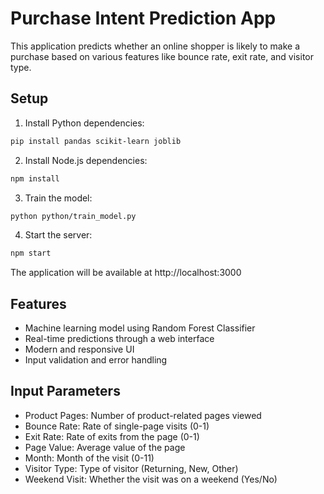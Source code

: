 # Purchase Intent Prediction App

This application predicts whether an online shopper is likely to make a purchase based on various features like bounce rate, exit rate, and visitor type.

## Setup

1. Install Python dependencies:
```bash
pip install pandas scikit-learn joblib
```

2. Install Node.js dependencies:
```bash
npm install
```

3. Train the model:
```bash
python python/train_model.py
```

4. Start the server:
```bash
npm start
```

The application will be available at http://localhost:3000

## Features

- Machine learning model using Random Forest Classifier
- Real-time predictions through a web interface
- Modern and responsive UI
- Input validation and error handling

## Input Parameters

- Product Pages: Number of product-related pages viewed
- Bounce Rate: Rate of single-page visits (0-1)
- Exit Rate: Rate of exits from the page (0-1)
- Page Value: Average value of the page
- Month: Month of the visit (0-11)
- Visitor Type: Type of visitor (Returning, New, Other)
- Weekend Visit: Whether the visit was on a weekend (Yes/No) 